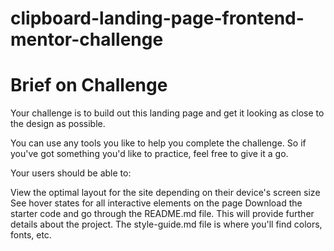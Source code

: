 # clipboard-landing-page-frontend-mentor-challenge

# Brief on Challenge

Your challenge is to build out this landing page and get it looking as close to the design as possible.

You can use any tools you like to help you complete the challenge. So if you've got something you'd like to practice, feel free to give it a go.

Your users should be able to:

View the optimal layout for the site depending on their device's screen size
See hover states for all interactive elements on the page
Download the starter code and go through the README.md file. This will provide further details about the project. The style-guide.md file is where you'll find colors, fonts, etc.
